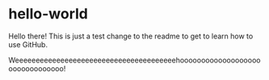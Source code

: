 # hello-world
Hello there! This is just a test change to the readme to get to learn how to use GitHub.

Weeeeeeeeeeeeeeeeeeeeeeeeeeeeeeeeeeeeeeehoooooooooooooooooooooooooooooooo!
